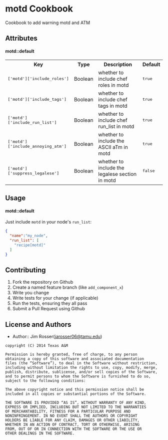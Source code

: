 motd Cookbook
=============
Cookbook to add warning motd and ATM

Attributes
----------
#### motd::default
<table>
  <tr>
    <th>Key</th>
    <th>Type</th>
    <th>Description</th>
    <th>Default</th>
  </tr>
  <tr>
    <td><tt>['motd']['include_roles']</tt></td>
    <td>Boolean</td>
    <td>whether to include chef roles in motd</td>
    <td><tt>true</tt></td>
  </tr>
  <tr>
    <td><tt>['motd']['include_tags']</tt></td>
    <td>Boolean</td>
    <td>whether to include chef tags in motd</td>
    <td><tt>true</tt></td>
  </tr>
  <tr>
    <td><tt>['motd']['include_run_list']</tt></td>
    <td>Boolean</td>
    <td>whether to include chef run_list in motd</td>
    <td><tt>true</tt></td>
  </tr>
  <tr>
    <td><tt>['motd']['include_annoying_atm']</tt></td>
    <td>Boolean</td>
    <td>whether to include the ASCII aTm in motd</td>
    <td><tt>true</tt></td>
  </tr>
  <tr>
    <td><tt>['motd']['suppress_legalese']</tt></td>
    <td>Boolean</td>
    <td>whether to include the legalese section in motd</td>
    <td><tt>false</tt></td>
  </tr>
</table>

Usage
-----
#### motd::default
Just include `motd` in your node's `run_list`:

```json
{
  "name":"my_node",
  "run_list": [
    "recipe[motd]"
  ]
}
```

Contributing
------------
1. Fork the repository on Github
2. Create a named feature branch (like `add_component_x`)
3. Write you change
4. Write tests for your change (if applicable)
5. Run the tests, ensuring they all pass
6. Submit a Pull Request using Github

License and Authors
-------------------
- Author:: Jim Rosser(jarosser06@tamu.edu)

```text
copyright (C) 2014 Texas A&M

Permission is hereby granted, free of charge, to any person
obtaining a copy of this software and associated documentation
files (the “Software”), to deal in the Software without restriction,
including without limitation the rights to use, copy, modify, merge,
publish, distribute, sublicense, and/or sell copies of the Software,
and to permit persons to whom the Software is furnished to do so,
subject to the following conditions:

The above copyright notice and this permission notice shall be
included in all copies or substantial portions of the Software.

THE SOFTWARE IS PROVIDED “AS IS”, WITHOUT WARRANTY OF ANY KIND,
EXPRESS OR IMPLIED, INCLUDING BUT NOT LIMITED TO THE WARRANTIES
OF MERCHANTABILITY, FITNESS FOR A PARTICULAR PURPOSE AND
NONINFRINGEMENT. IN NO EVENT SHALL THE AUTHORS OR COPYRIGHT
HOLDERS BE LIABLE FOR ANY CLAIM, DAMAGES OR OTHER LIABILITY,
WHETHER IN AN ACTION OF CONTRACT, TORT OR OTHERWISE, ARISING
FROM, OUT OF OR IN CONNECTION WITH THE SOFTWARE OR THE USE OR
OTHER DEALINGS IN THE SOFTWARE.
```

